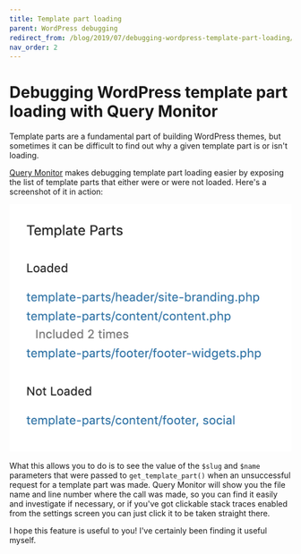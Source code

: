 ```yaml
---
title: Template part loading
parent: WordPress debugging
redirect_from: /blog/2019/07/debugging-wordpress-template-part-loading/
nav_order: 2
---
```


# Debugging WordPress template part loading with Query Monitor

Template parts are a fundamental part of building WordPress themes, but sometimes it can be difficult to find out why a given template part is or isn't loading.

[Query Monitor](https://wordpress.org/plugins/query-monitor/) makes debugging template part loading easier by exposing the list of template parts that either were or were not loaded. Here's a screenshot of it in action:

![Screenshot of the Template Parts section of the Template panel in Query Monitor](../assets/template-parts.png)

What this allows you to do is to see the value of the `$slug` and `$name` parameters that were passed to `get_template_part()` when an unsuccessful request for a template part was made. Query Monitor will show you the file name and line number where the call was made, so you can find it easily and investigate if necessary, or if you've got clickable stack traces enabled from the settings screen you can just click it to be taken straight there.

I hope this feature is useful to you! I've certainly been finding it useful myself.
